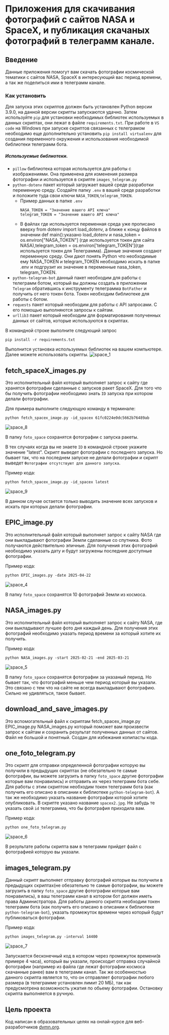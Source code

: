 # Приложения для скачивания фотографий с сайтов NASA и SpaceX, и публикация скачаных фотографий в телеграмм канале. 
## Введение  
Данные приложения помогут вам скачать фотографии космической тематики с сайтов NASA, SpaceX в интересующий вас период времени, а так же поделиться ими в телеграмм канале. 
### Как установить  
Для запуска этих скриптов должен быть установлен Python версии 3.9.0, на данной версии скрипты запускаются удачно. Затем используйте `pip` для установки необходимых библиотек используемых в данных скриптах, они лежат в файле `requirements.txt`. При работе в  `VS code` на Windows при запуске скриптов связанных с телеграмом необходимо еще дополнительно установить `pip install virtualenv` для создания переменного окружения и использования необходимой библиотеки телеграмм бота.  


##### Используемые библиотеки.    
 * `pillow` библиотека которая используется для работы с изображениями. Она применена для изменения размера фотографии и используется в скрипте `images_telegram.py`
 * `python-dotenv` пакет который загружает вашей среде разработки переменную среду. Создайте папку `.env` в вашей среде разработки и положите туда свои ключи `NASA_TOKEN`,`telegram_TOKEN`.
     * Пример данных в папке `.env`
       ```
       NASA_TOKEN = "Значение вашего API ключа"
       telegram_TOKEN = "Значение вашего API ключа"

       ```
     * В файлах где используется переменная среда уже прописано вверху from dotenv import load_dotenv, а ближе к концу файлов в значении def main():указано load_dotenv и nasa_token = os.environ["NASA_TOKEN"] (где используется токен для сайта NASA),telegram_token = os.environ['telegram_TOKEN'](где используется токен для Телеграмма). Данные значения создают переменную среду. Они дают понять Python что необходимые ему NASA_TOKEN и telegram_TOKEN необходимо искать в папке .env и подгрузит их значение в переменные nasa_token, telegram_TOKEN.
 * `python-telegram-bot` данный пакет необходим для работы с телеграмм ботом, который вы должны создать в приложении `Telegram` обратившись к инструменту телеграмма `BotFather` и получить от него токен бота. Токен необходим библиотеке для работы с ботом.
 * `requests` пакет который необходим для работы с API запросами. С его помощью выполняются запросы к сайтам.
 * `urllib3` пакет который необходим для форматирования полученных данных от сайтов, которые используются в скриптах.


В командной строке выполните следующий запрос 

  ```
pip install -r requirements.txt 
 ```

Выполнится установка используемых библиотек на вашем компьютере. Далее можете использовать скрипты. 
![space_1](https://github.com/user-attachments/assets/b594c1c5-c491-4efe-b3fe-95749016b062) 


## fetch_spaceX_images.py  
Это исполнительный файл который выполняет запрос к сайту где хранятся фотографии сделанные с запусков ракет SpaceX. Для того что бы получить фотографии необходимо знать `ID` запуска при котором делали фотографии. 


Для примера выполните следующую команду в терминале:

```
python fetch_spacex_image.py -id_spacex 61fc0224e0dc5662b76489ab
```
  
![space_8](https://github.com/user-attachments/assets/595ca463-41a5-4b38-8472-fa953046baa2)


В папку `foto_space` сохранятся фотографии с запуска ракеты. 

В тех случаях когда вы не знаете `ID` в командной строке укажите значение "latest". Скрипт выведет фотографии с последнего запуска. Но бывает так, что на последнем запуске не делали фотографии и скрипт выведет `Фотографии отсутствуют для данного запуска`.


Пример кода: 

```
python fetch_spacex_image.py -id_spacex latest
```

![space_9](https://github.com/user-attachments/assets/8b79a900-8f41-43b8-b875-5afa8c0c5af0)

В данном случае остается только выводить значение всех запусков и искать при которых делали фотографии. 


## EPIC_image.py 
Это исполнительный файл который выполняет запрос к сайту NASA где они выкладывают фотографии Земли сделанные со спутника. Фото получаются действительно эпичные. Для получения этих фотографий необходимо указать дату и будут загружены последние доступные фотографии. 


Пример кода: 

```
python EPIC_images.py -date 2025-04-22
```

![space_4](https://github.com/user-attachments/assets/d01ce378-c133-41d2-adb9-e5e6317f927e)


В папку `foto_space` сохранятся 10 фотографий Земли из космоса.  


## NASA_images.py 
Это исполнительный файл который выполняет запрос к сайту NASA, где они выкладывают лучшее фото дня каждый день. Для получения этих фотографий необходимо указать период времени за который хотите их получить. 


Пример кода: 

```
python NASA_images.py -start 2025-02-21 -end 2025-03-21
```

![space_5](https://github.com/user-attachments/assets/9ecac616-48da-4ec1-a1a9-9cf27c0c9c4a) 


В папку `foto_space` сохранятся фотографии за указаный период. 
Но бывает так, что фотографий меньше чем период который вы указали. Это связано с тем что на сайте не всегда выкладывают фотографию. Сильно не удивляться, такое бывает. 


## download_and_save_images.py 
Это вспомогательный файл к скриптам fetch_spacex_image.py EPIC_image.py NASA_images.py который поможет вам произвести запрос к сайтам и сохранить результат полученных данных от сайтов. Файл не большой и понятный. Создан для избежания копипасты кода.  


## one_foto_telegram.py 
Это скрипт для отправки определенной фотографии которую вы получили в предыдущих скриптах (не обезательно те самые фотографии, вы можете загрузить в папку `foto_space` другие фотографии которые вам понравились) и отправить их через телеграмм бота себе. Для работы с этим скриптом необходим токен телеграмм бота (как получить его описано в описании к библиотеке `python-telegram-bot`). А  так же необходимо указать название фотографии которой хотите опубликовать. В скрипте указано название `spacex2.jpg`. Не забудь те указать свой `id` телеграмма, что бы фотография приходила вам. 


Пример кода: 

```
python one_foto_telegram.py
```

![space_6](https://github.com/user-attachments/assets/727f192e-0943-4573-967a-d01d7867b278) 


В результате работы скрипта вам в телеграмм прийдет файл с фотографией которую вы указали.


## images_telegram.py 
Данный скрипт выполняет отправку фотографий которые вы получили в предыдущих скриптах(не обезательно те самые фотографии, вы можете загрузить в папку `foto_space` другие фотографии которые вам понравились), в ваш телеграмм канал в котором бот должен иметь права Администратора. Для работы данного скрипта необходим токен телеграмм бота (как получить его описано в описании к библиотеке `python-telegram-bot`), указать промежуток времени через который будут публиковаться фотографии. 


Пример кода: 

```
python images_telegram.py -interval 14400
```

![space_7](https://github.com/user-attachments/assets/b853303f-df1b-4447-9a16-4c723c8373d0)


Запускается бесконечный код в котором через промежуток времени(в примере 4 часа), который вы указали, происходит отправка случайной фотографии (например из файла где лежат фотографии космоса скачанные ранее) вам в телеграмм канал. Так же особенностью данного скрипта является то, что он отправляет фотографии любого размера (в телеграмме установлен лимит 20 МБ), так как предусмотрена возможность ужатия по обьему фотографии. Остановку скрипта выполняется в ручную.  


 ## Цель проекта  
 Код написан в образовательных целях на онлай-курсе для веб-разработчиков [dvmn.org](hhtps://dvmn.org/).




